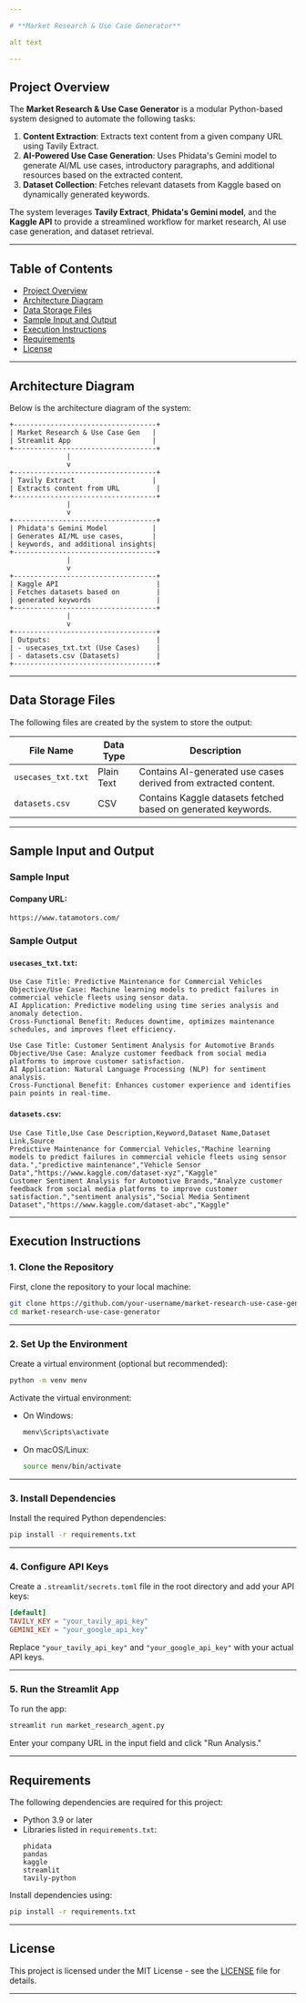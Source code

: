 ```yaml
---

# **Market Research & Use Case Generator**

alt text

---
```


## **Project Overview**

The **Market Research & Use Case Generator** is a modular Python-based system designed to automate the following tasks:
1. **Content Extraction**: Extracts text content from a given company URL using Tavily Extract.
2. **AI-Powered Use Case Generation**: Uses Phidata's Gemini model to generate AI/ML use cases, introductory paragraphs, and additional resources based on the extracted content.
3. **Dataset Collection**: Fetches relevant datasets from Kaggle based on dynamically generated keywords.

The system leverages **Tavily Extract**, **Phidata's Gemini model**, and the **Kaggle API** to provide a streamlined workflow for market research, AI use case generation, and dataset retrieval.

---

## **Table of Contents**

- [Project Overview](#project-overview)
- [Architecture Diagram](#architecture-diagram)
- [Data Storage Files](#data-storage-files)
- [Sample Input and Output](#sample-input-and-output)
- [Execution Instructions](#execution-instructions)
- [Requirements](#requirements)
- [License](#license)

---

## **Architecture Diagram**

Below is the architecture diagram of the system:

```plaintext
+-----------------------------------+
| Market Research & Use Case Gen   |
| Streamlit App                    |
+-----------------------------------+
              |
              v
+-----------------------------------+
| Tavily Extract                   |
| Extracts content from URL         |
+-----------------------------------+
              |
              v
+-----------------------------------+
| Phidata's Gemini Model           |
| Generates AI/ML use cases,       |
| keywords, and additional insights|
+-----------------------------------+
              |
              v
+-----------------------------------+
| Kaggle API                        |
| Fetches datasets based on         |
| generated keywords                |
+-----------------------------------+
              |
              v
+-----------------------------------+
| Outputs:                          |
| - usecases_txt.txt (Use Cases)    |
| - datasets.csv (Datasets)         |
+-----------------------------------+
```

---

## **Data Storage Files**

The following files are created by the system to store the output:

| **File Name**       | **Data Type** | **Description**                                                  |
|----------------------|---------------|------------------------------------------------------------------|
| `usecases_txt.txt`  | Plain Text    | Contains AI-generated use cases derived from extracted content.  |
| `datasets.csv`      | CSV           | Contains Kaggle datasets fetched based on generated keywords.    |

---

## **Sample Input and Output**

### **Sample Input**
#### Company URL:
```plaintext
https://www.tatamotors.com/
```

### **Sample Output**

#### `usecases_txt.txt`:
```plaintext
Use Case Title: Predictive Maintenance for Commercial Vehicles
Objective/Use Case: Machine learning models to predict failures in commercial vehicle fleets using sensor data.
AI Application: Predictive modeling using time series analysis and anomaly detection.
Cross-Functional Benefit: Reduces downtime, optimizes maintenance schedules, and improves fleet efficiency.

Use Case Title: Customer Sentiment Analysis for Automotive Brands
Objective/Use Case: Analyze customer feedback from social media platforms to improve customer satisfaction.
AI Application: Natural Language Processing (NLP) for sentiment analysis.
Cross-Functional Benefit: Enhances customer experience and identifies pain points in real-time.
```

#### `datasets.csv`:
```csv
Use Case Title,Use Case Description,Keyword,Dataset Name,Dataset Link,Source
Predictive Maintenance for Commercial Vehicles,"Machine learning models to predict failures in commercial vehicle fleets using sensor data.","predictive maintenance","Vehicle Sensor Data","https://www.kaggle.com/dataset-xyz","Kaggle"
Customer Sentiment Analysis for Automotive Brands,"Analyze customer feedback from social media platforms to improve customer satisfaction.","sentiment analysis","Social Media Sentiment Dataset","https://www.kaggle.com/dataset-abc","Kaggle"
```

---

## **Execution Instructions**

### 1. Clone the Repository

First, clone the repository to your local machine:

```bash
git clone https://github.com/your-username/market-research-use-case-generator.git
cd market-research-use-case-generator
```

---

### 2. Set Up the Environment

Create a virtual environment (optional but recommended):

```bash
python -m venv menv
```

Activate the virtual environment:
- On Windows:
  ```bash
  menv\Scripts\activate
  ```
- On macOS/Linux:
  ```bash
  source menv/bin/activate
  ```

---

### 3. Install Dependencies

Install the required Python dependencies:

```bash
pip install -r requirements.txt
```

---

### 4. Configure API Keys

Create a `.streamlit/secrets.toml` file in the root directory and add your API keys:

```toml
[default]
TAVILY_KEY = "your_tavily_api_key"
GEMINI_KEY = "your_google_api_key"
```

Replace `"your_tavily_api_key"` and `"your_google_api_key"` with your actual API keys.

---

### 5. Run the Streamlit App

To run the app:

```bash
streamlit run market_research_agent.py
```

Enter your company URL in the input field and click "Run Analysis."

---

## **Requirements**

The following dependencies are required for this project:

- Python 3.9 or later
- Libraries listed in `requirements.txt`:
  ```plaintext
  phidata             
  pandas            
  kaggle             
  streamlit         
  tavily-python    
  ```

Install dependencies using:

```bash
pip install -r requirements.txt
```

---

## **License**

This project is licensed under the MIT License - see the [LICENSE](LICENSE) file for details.

---
